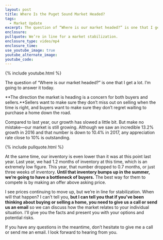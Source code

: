 ```yaml
---
layout: post
title: Where Is the Puget Sound Market Headed?
tags:
  - Market Update
excerpt: The question of “Where is our market headed?” is one that I get a lot. I’m going to answer it today.
enclosure:
pullquote: We’re in line for a market stabilization.
enclosure_type: video/mp4
enclosure_time:
use_youtube_image: true
youtube_alternate_image:
youtube_code:
---
```



{% include youtube.html %}

The question of “Where is our market headed?” is one that I get a lot. I’m going to answer it today.

**The direction the market is heading is a concern for both buyers and sellers.**Sellers want to make sure they don’t miss out on selling when the time is right, and buyers want to make sure they don’t regret waiting to purchase a home down the road.

Compared to last year, our growth has slowed a little bit. But make no mistake—our market is still growing. Although we saw an incredible 13.2% growth in 2016 and that number is down to 10.4% in 2017, any appreciation rate close to 10% is outstanding.

{% include pullquote.html %}

At the same time, our inventory is even lower than it was at this point last year. Last year, we had 1.2 months of inventory at this time, which is an extremely low figure. This year, that number dropped to 0.7 months, or just three weeks of inventory. **Until that inventory bumps up in the summer, we’re going to have a bottleneck of buyers.** The best way for them to compete is by making an offer above asking price.

I see prices continuing to move up, but we’re in line for stabilization. When will that happen? I can’t tell you, **but I can tell you that if you've been thinking about buying or selling a home, you need to give us a call or send us an email** so we can discuss how the market relates to your individual situation. I'll give you the facts and present you with your options and potential risks.

If you have any questions in the meantime, don’t hesitate to give me a call or send me an email. I look forward to hearing from you.